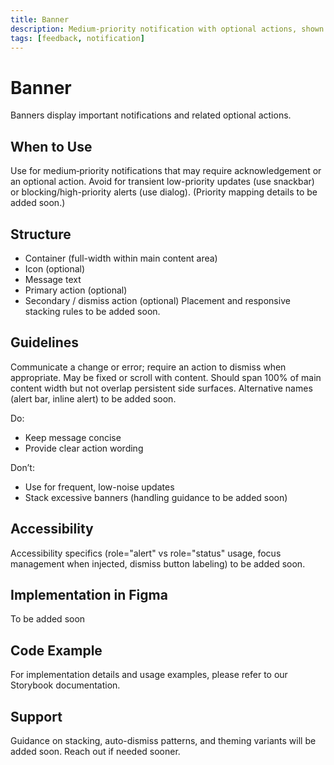 ```yaml
---
title: Banner
description: Medium-priority notification with optional actions, shown at top of content area.
tags: [feedback, notification]
---
```


# Banner

Banners display important notifications and related optional actions.

## When to Use

Use for medium‑priority notifications that may require acknowledgement or an optional action. Avoid for transient low-priority updates (use snackbar) or blocking/high-priority alerts (use dialog). (Priority mapping details to be added soon.)

## Structure

- Container (full-width within main content area)
- Icon (optional)
- Message text
- Primary action (optional)
- Secondary / dismiss action (optional)
  Placement and responsive stacking rules to be added soon.

## Guidelines

Communicate a change or error; require an action to dismiss when appropriate. May be fixed or scroll with content. Should span 100% of main content width but not overlap persistent side surfaces. Alternative names (alert bar, inline alert) to be added soon.

Do:

- Keep message concise
- Provide clear action wording

Don’t:

- Use for frequent, low-noise updates
- Stack excessive banners (handling guidance to be added soon)

## Accessibility

Accessibility specifics (role="alert" vs role="status" usage, focus management when injected, dismiss button labeling) to be added soon.

## Implementation in Figma

To be added soon

## Code Example

For implementation details and usage examples, please refer to our Storybook documentation.

## Support

Guidance on stacking, auto-dismiss patterns, and theming variants will be added soon. Reach out if needed sooner.

